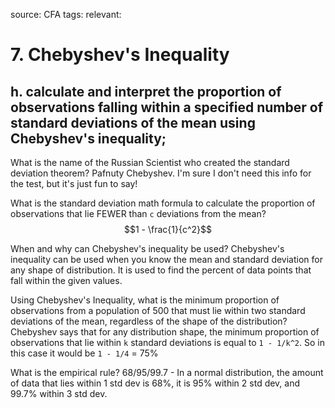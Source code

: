 source: CFA
tags: 
relevant: 

# 7. Chebyshev's Inequality

## h. calculate and interpret the proportion of observations falling within a specified number of standard deviations of the mean using Chebyshev's inequality;

What is the name of the Russian Scientist who created the standard deviation theorem?
Pafnuty Chebyshev. I'm sure I don't need this info for the test, but it's just fun to say!

What is the standard deviation math formula to calculate the proportion of observations that lie FEWER than `c` deviations from the mean?
$$1 - \frac{1}{c^2}$$

When and why can Chebyshev's inequality be used?
Chebyshev's inequality can be used when you know the mean and standard deviation for any shape of distribution. It is used to find the percent of data points that fall within the given values.

Using Chebyshev's Inequality, what is the minimum proportion of observations from a population of 500 that must lie within two standard deviations of the mean, regardless of the shape of the distribution?
Chebyshev says that for any distribution shape, the minimum proportion of observations that lie within `k` standard deviations is equal to `1 - 1/k^2`. So in this case it would be `1 - 1/4` = 75%

What is the empirical rule?
68/95/99.7 - In a normal distribution, the amount of data that lies within 1 std dev is 68%, it is 95% within 2 std dev, and 99.7% within 3 std dev.


